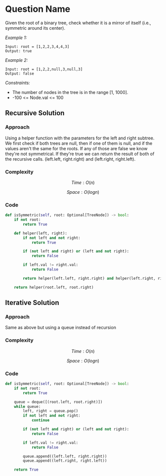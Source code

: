 # Question Name
Given the root of a binary tree, check whether it is a mirror of itself (i.e., symmetric around its center).

*Example 1:*

```
Input: root = [1,2,2,3,4,4,3]
Output: true
```

*Example 2:*

```
Input: root = [1,2,2,null,3,null,3]
Output: false
```

*Constraints:*
 
* The number of nodes in the tree is in the range [1, 1000].
* -100 <= Node.val <= 100


## Recursive Solution

### Approach
Using a helper function with the parameters for the left and right subtree. We first check if both trees are null, then if one of them is null, and if the values aren't the same for the roots. If any of those are false we know they're not symmetrical. If they're true we can return the result of both of the recursive calls. (left.left, right.right) and (left.right, right.left).

### Complexity
$$Time: O(n)$$

$$Space: O(logn)$$

### Code
```py
def isSymmetric(self, root: Optional[TreeNode]) -> bool:
    if not root:
        return True

    def helper(left, right):
        if not left and not right:
            return True

        if (not left and right) or (left and not right):
            return False

        if left.val != right.val:
            return False

        return helper(left.left, right.right) and helper(left.right, right.left)

    return helper(root.left, root.right)
```

## Iterative Solution

### Approach
Same as above but using a queue instead of recursion

### Complexity
$$Time: O(n)$$

$$Space: O(logn)$$

### Code
```py
def isSymmetric(self, root: Optional[TreeNode]) -> bool:
    if not root:
        return True

    queue = deque([(root.left, root.right)])
    while queue:
        left, right = queue.pop()
        if not left and not right:
            continue

        if (not left and right) or (left and not right):
            return False

        if left.val != right.val:
            return False

        queue.append((left.left, right.right)) 
        queue.append((left.right, right.left))

    return True
```